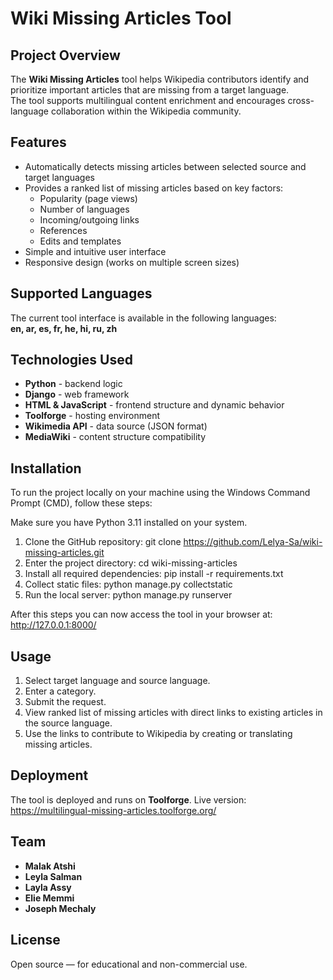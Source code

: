 # Wiki Missing Articles Tool

## Project Overview
The **Wiki Missing Articles** tool helps Wikipedia contributors identify and prioritize important articles that are missing from a target language.  
The tool supports multilingual content enrichment and encourages cross-language collaboration within the Wikipedia community.

## Features
- Automatically detects missing articles between selected source and target languages
- Provides a ranked list of missing articles based on key factors:
    - Popularity (page views)
    - Number of languages
    - Incoming/outgoing links
    - References
    - Edits and templates
- Simple and intuitive user interface
- Responsive design (works on multiple screen sizes)

## Supported Languages
The current tool interface is available in the following languages:  
**en, ar, es, fr, he, hi, ru, zh**

## Technologies Used
- **Python** - backend logic
- **Django** - web framework
- **HTML & JavaScript** - frontend structure and dynamic behavior
- **Toolforge** - hosting environment
- **Wikimedia API** - data source (JSON format)
- **MediaWiki** - content structure compatibility

## Installation
To run the project locally on your machine using the Windows Command Prompt (CMD), follow these steps:

Make sure you have Python 3.11 installed on your system.

1. Clone the GitHub repository:
git clone https://github.com/Lelya-Sa/wiki-missing-articles.git
2. Enter the project directory:
cd wiki-missing-articles
3. Install all required dependencies:
pip install -r requirements.txt
4. Collect static files:
python manage.py collectstatic
5. Run the local server:
python manage.py runserver

After this steps you can now access the tool in your browser at:
http://127.0.0.1:8000/


## Usage
1. Select target language and source language.
2. Enter a category.
3. Submit the request.
4. View ranked list of missing articles with direct links to existing articles in the source language.
5. Use the links to contribute to Wikipedia by creating or translating missing articles.

## Deployment
The tool is deployed and runs on **Toolforge**.
Live version: https://multilingual-missing-articles.toolforge.org/


## Team
- **Malak Atshi**
- **Leyla Salman**
- **Layla Assy**
- **Elie Memmi**
- **Joseph Mechaly**

## License
Open source — for educational and non-commercial use.

